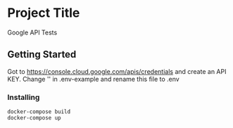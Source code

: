 # Project Title

Google API Tests

## Getting Started

Got to https://console.cloud.google.com/apis/credentials and create an API KEY. Change '<YOUR API KEY>' in .env-example and rename this file to .env

### Installing

```
docker-compose build
docker-compose up
```
